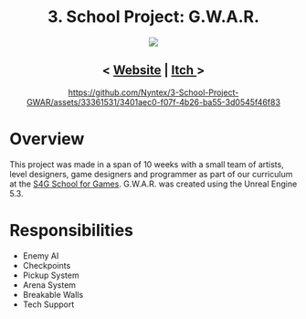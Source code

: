 <div align="center"> <h1>3. School Project: G.W.A.R.</h1>

<a href="https://gwar.school4games.net/"><img src="https://github.com/Nyntex/3-School-Project-GWAR/assets/33361531/7777a40a-91fe-44fc-952a-a1f2d16e11b7" /></a>


<h2>< <a href="https://gwar.school4games.net/">Website</a> | <a href="https://s4g.itch.io/gwar"> Itch </a> > </h2>
  
https://github.com/Nyntex/3-School-Project-GWAR/assets/33361531/3401aec0-f07f-4b26-ba55-3d0545f46f83

</div>

# Overview

This project was made in a span of 10 weeks with a small team of artists, level designers, game designers and programmer as part of our curriculum at the <a href="https://www.school4games.net/">S4G School for Games</a>.
G.W.A.R. was created using the Unreal Engine 5.3.

# Responsibilities

- Enemy AI
- Checkpoints
- Pickup System
- Arena System
- Breakable Walls
- Tech Support
